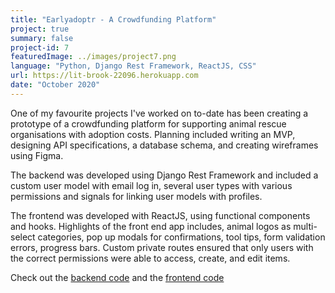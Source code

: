 ```yaml
---
title: "Earlyadoptr - A Crowdfunding Platform"
project: true
summary: false
project-id: 7
featuredImage: ../images/project7.png
language: "Python, Django Rest Framework, ReactJS, CSS"
url: https://lit-brook-22096.herokuapp.com
date: "October 2020"
---
```


One of my favourite projects I've worked on to-date has been creating a prototype of a crowdfunding platform for supporting animal rescue organisations with adoption costs.
Planning included writing an MVP, designing API specifications, a database schema, and creating wireframes using Figma.  

The backend was developed using Django Rest Framework and included a custom user model with email log in, several user types with various permissions and signals for linking user models with profiles.  

The frontend was developed with ReactJS, using functional components and hooks. Highlights of the front end app includes, animal logos as multi-select categories, pop up modals for confirmations, tool tips, form validation errors, progress bars.
Custom private routes ensured that only users with the correct permissions were able to access, create, and edit items.  

Check out the [backend code](https://github.com/Bachemedei/crowdfundingapi) and the [frontend code](https://github.com/Bachemedei/crowdfunding-react)
